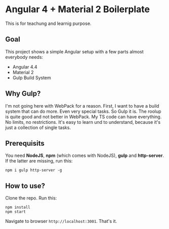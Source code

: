 # Angular 4 + Material 2 Boilerplate

This is for teachung and learnig purpose. 

## Goal

This project shows a simple Angular setup with a few parts almost everybody needs:

* Angular 4.4
* Material 2
* Gulp Build System

## Why Gulp?

I'm not going here with WebPack for a reason. First, I want to have a build system that can do more. Even very special tasks. So Gulp it is. The roolup is quite good and not better in WebPack. My TS code can have everything. No limits, no restrictions. It's easy to learn und to understand, because it's just a collection of single tasks.

## Prerequisits

You need **NodeJS**, **npm** (which comes with NodeJS), **gulp** and **http-server**. If the latter are missing, run this:

~~~
npm i gulp http-server -g
~~~

## How to use?

Clone the repo. Run this:

~~~
npm install
npm start
~~~

Navigate to browser `http://localhost:3001`. That's it.


